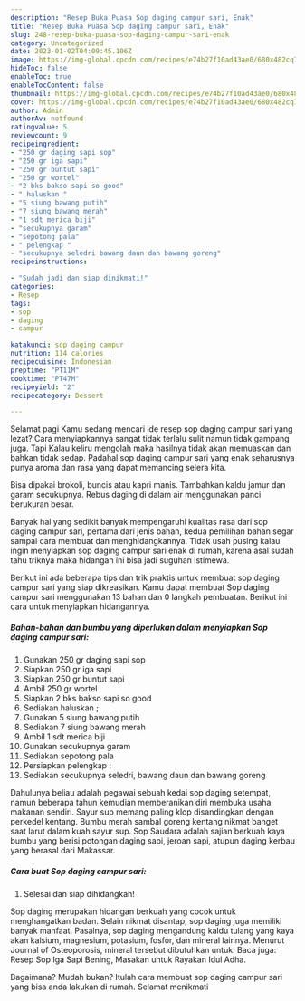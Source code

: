 ```yaml
---
description: "Resep Buka Puasa Sop daging campur sari, Enak"
title: "Resep Buka Puasa Sop daging campur sari, Enak"
slug: 248-resep-buka-puasa-sop-daging-campur-sari-enak
category: Uncategorized
date: 2023-01-02T04:09:45.106Z
image: https://img-global.cpcdn.com/recipes/e74b27f10ad43ae0/680x482cq70/sop-daging-campur-sari-foto-resep-utama.jpg
hideToc: false
enableToc: true
enableTocContent: false
thumbnail: https://img-global.cpcdn.com/recipes/e74b27f10ad43ae0/680x482cq70/sop-daging-campur-sari-foto-resep-utama.jpg
cover: https://img-global.cpcdn.com/recipes/e74b27f10ad43ae0/680x482cq70/sop-daging-campur-sari-foto-resep-utama.jpg
author: Admin
authorAv: notfound
ratingvalue: 5
reviewcount: 9
recipeingredient:
- "250 gr daging sapi sop"
- "250 gr iga sapi"
- "250 gr buntut sapi"
- "250 gr wortel"
- "2 bks bakso sapi so good"
- " haluskan "
- "5 siung bawang putih"
- "7 siung bawang merah"
- "1 sdt merica biji"
- "secukupnya garam"
- "sepotong pala"
- " pelengkap "
- "secukupnya seledri bawang daun dan bawang goreng"
recipeinstructions:

- "Sudah jadi dan siap dinikmati!"
categories:
- Resep
tags:
- sop
- daging
- campur

katakunci: sop daging campur 
nutrition: 114 calories
recipecuisine: Indonesian
preptime: "PT11M"
cooktime: "PT47M"
recipeyield: "2"
recipecategory: Dessert

---
```



Selamat pagi Kamu sedang mencari ide resep sop daging campur sari yang lezat? Cara menyiapkannya sangat tidak terlalu sulit namun tidak gampang juga. Tapi Kalau keliru mengolah maka hasilnya tidak akan memuaskan dan bahkan tidak sedap. Padahal sop daging campur sari yang enak seharusnya punya aroma dan rasa yang dapat memancing selera kita.


Bisa dipakai brokoli, buncis atau kapri manis. Tambahkan kaldu jamur dan garam secukupnya. Rebus daging di dalam air menggunakan panci berukuran besar.

Banyak hal yang sedikit banyak mempengaruhi kualitas rasa dari sop daging campur sari, pertama dari jenis bahan, kedua pemilihan bahan segar sampai cara membuat dan menghidangkannya. Tidak usah pusing kalau ingin menyiapkan sop daging campur sari enak di rumah, karena asal sudah tahu triknya maka hidangan ini bisa jadi suguhan istimewa.


Berikut ini ada beberapa tips dan trik praktis untuk membuat sop daging campur sari yang siap dikreasikan. Kamu dapat membuat Sop daging campur sari menggunakan 13 bahan dan 0 langkah pembuatan. Berikut ini cara untuk menyiapkan hidangannya.

<!--inarticleads1-->

##### Bahan-bahan dan bumbu yang diperlukan dalam menyiapkan Sop daging campur sari:

1. Gunakan 250 gr daging sapi sop
1. Siapkan 250 gr iga sapi
1. Siapkan 250 gr buntut sapi
1. Ambil 250 gr wortel
1. Siapkan 2 bks bakso sapi so good
1. Sediakan  haluskan ;
1. Gunakan 5 siung bawang putih
1. Sediakan 7 siung bawang merah
1. Ambil 1 sdt merica biji
1. Gunakan secukupnya garam
1. Sediakan sepotong pala
1. Persiapkan  pelengkap :
1. Sediakan secukupnya seledri, bawang daun dan bawang goreng


Dahulunya beliau adalah pegawai sebuah kedai sop daging setempat, namun beberapa tahun kemudian memberanikan diri membuka usaha makanan sendiri. Sayur sup memang paling klop disandingkan dengan perkedel kentang. Bumbu merah sambal goreng kentang nikmat banget saat larut dalam kuah sayur sup. Sop Saudara adalah sajian berkuah kaya bumbu yang berisi potongan daging sapi, jeroan sapi, atupun daging kerbau yang berasal dari Makassar. 

<!--inarticleads2-->

##### Cara buat Sop daging campur sari:


1. Selesai dan siap dihidangkan!

Sop daging merupakan hidangan berkuah yang cocok untuk menghangatkan badan. Selain nikmat disantap, sop daging juga memiliki banyak manfaat. Pasalnya, sop daging mengandung kaldu tulang yang kaya akan kalsium, magnesium, potasium, fosfor, dan mineral lainnya. Menurut Journal of Osteoporosis, mineral tersebut dibutuhkan untuk. Baca juga: Resep Sop Iga Sapi Bening, Masakan untuk Rayakan Idul Adha. 

Bagaimana? Mudah bukan? Itulah cara membuat sop daging campur sari yang bisa anda lakukan di rumah. Selamat menikmati
